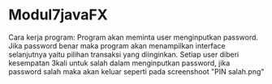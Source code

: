 # Modul7javaFX
Cara kerja program:
Program akan meminta user menginputkan password.
Jika password benar maka program akan menampilkan interface selanjutnya yaitu pilihan transaksi yang diinginkan. 
Setiap user diberi kesempatan 3kali untuk salah dalam menginputkan password, jika password salah maka akan keluar seperti pada screenshoot "PIN salah.png"
